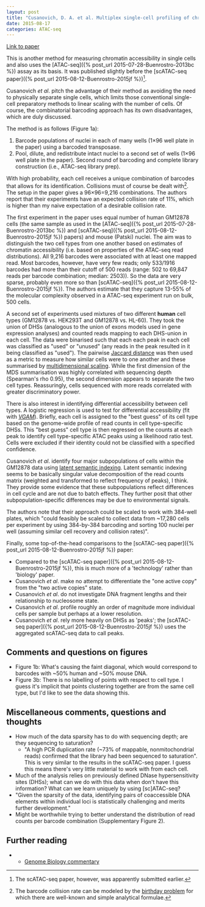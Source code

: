 ```yaml
---
layout: post
title: "Cusanovich, D. A. et al. Multiplex single-cell profiling of chromatin accessibility by combinatorial cellular indexing. Science 348, 910–914 (2015)."
date: 2015-08-17
categories: ATAC-seq
---
```


[Link to paper](http://www.ncbi.nlm.nih.gov/pubmed/25953818)

This is another method for measuring chromatin accessibility in single cells and also uses the [ATAC-seq]({% post_url 2015-07-28-Buenrostro-2013bc %}) assay as its basis. It was published slightly before the [scATAC-seq paper]({% post_url 2015-08-12-Buenrostro-2015jf %})[^published].

[^published]: The scATAC-seq paper, however, was apparently submitted earlier.

Cusanovich _et al_. pitch the advantage of their method as avoiding the need to physically separate single cells, which limits those conventional single-cell preparatory methods to linear scaling with the number of cells. Of course, the combinatorial barcoding approach has its own disadvantages, which are duly discussed.

The method is as follows (Figure 1a):

1. Barcode populations of nuclei in each of many wells (1×96 well plate in the paper) using a barcoded transposase.
2. Pool, dilute, and redistribute intact nuclei to a second set of wells (1×96 well plate in the paper). Second round of barcoding and complete library construction (i.e., ATAC-seq library prep).

With high probability, each cell receives a unique combination of barcodes that allows for its identification. Collisions must of course be dealt with[^collisions]. The setup in the paper gives a 96×96=9,216 combinations. The authors report that their experiments have an expected collision rate of 11%, which is higher than my naive expectation of a desirable collision rate.

[^collisions]: The barcode collision rate can be modeled by the [birthday problem](https://en.wikipedia.org/wiki/Birthday_problem) for which there are well-known and simple analytical formulae.

The first experiment in the paper uses equal number of human GM12878 cells (the same sample as used in the [ATAC-seq]({% post_url 2015-07-28-Buenrostro-2013bc %}) and [scATAC-seq]({% post_url 2015-08-12-Buenrostro-2015jf %}) papers) and mouse (Patski) nuclei. The aim was to distinguish the two cell types from one another based on estimates of chromatin accessibility (i.e. based on properties of the ATAC-seq read distributions). All 9,216 barcodes were associated with at least one mapped read. Most barcodes, however, have very few reads; only 533/1916 barcodes had more than their cutoff of 500 reads (range: 502 to 69,847 reads per barcode combination; median: 2503)). So the data are very sparse, probably even more so than [scATAC-seq]({% post_url 2015-08-12-Buenrostro-2015jf %}). The authors estimate that they capture 13-55% of the molecular complexity observed in a ATAC-seq experiment run on bulk, 500 cells.

A second set of experiments used mixtures of two different __human__ cell types (GM12878 vs. HEK293T and GM12878 vs. HL-60). They took the union of DHSs (analogous to the union of exons models used in gene expression analyses) and counted reads mapping to each DHS-union in each cell. The data were binarised such that each each peak in each cell was classified as "used" or "unused" (any reads in the peak resulted in it being classified as "used"). The pairwise [Jaccard distance](https://en.wikipedia.org/wiki/Jaccard_index) was then used as a metric to measure how similar cells were to one another and these summarised by [multidimensional scaling](https://en.wikipedia.org/wiki/Multidimensional_scaling). While the first dimension of the MDS summarisation was highly correlated with sequencing depth (Spearman's rho 0.95), the second dimension appears to separate the two cell types. Reassuringly, cells sequenced with more reads correlated with greater discriminatory power.

There is also interest in identifying differential accessibility between cell types. A logistic regression is used to test for differential accessibility (fit with [_VGAM_](https://cran.r-project.org/web/packages/VGAM/index.html)). Briefly, each cell is assigned to the "best guess" of its cell type based on the genome-wide profile of read counts in cell type-specific DHSs. This "best guess" cell type is then regressed on the counts at each peak to identify cell type-specific ATAC peaks using a likelihood ratio test. Cells were excluded if their identity could not be classified with a specified confidence.

Cusanovich _et al_. identify four major subpopulations of cells within the GM12878 data using [latent semantic indexing](https://en.wikipedia.org/wiki/Latent_semantic_indexing). Latent semantic indexing seems to be basically singular value decomposition of the read counts matrix (weighted and transformed to reflect frequency of peaks), I think. They provide some evidence that these subpopulations reflect differences in cell cycle and are not due to batch effects. They further posit that other subpopulation-specific differences may be due to environmental signals.

The authors note that their approach could be scaled to work with 384-well plates, which "could feasibly be scaled to collect data from ~17,280 cells per experiment by using 384-by-384 barcoding and sorting 100 nuclei per well (assuming similar cell recovery and collision rates)".

Finally, some top-of-the-head comparisons to the [scATAC-seq paper]({% post_url 2015-08-12-Buenrostro-2015jf %}) paper:

- Compared to the [scATAC-seq paper]({% post_url 2015-08-12-Buenrostro-2015jf %}), this is much more of a 'technology' rather than 'biology' paper.
- Cusanovich _et al_. make no attempt to differentiate the "one active copy" from the "two active copies" state.
- Cusanovich _et al_. do not investigate DNA fragment lengths and their relationship to nucleosome state.
- Cusanovich _et al_. profile roughly an order of magnitude more individual cells per sample but perhaps at a lower resolution.
- Cusanovich _et al_. rely more heavily on DHSs as 'peaks'; the [scATAC-seq paper]({% post_url 2015-08-12-Buenrostro-2015jf %}) uses the aggregated scATAC-seq data to call peaks.

## Comments and questions on figures

- Figure 1b: What's causing the faint diagonal, which would correspond to barcodes with ~50% human and ~50% mouse DNA.
- Figure 3b: There is no labelling of points with respect to cell type. I guess it's implicit that points clustering together are from the same cell type, but I'd like to see the data showing this.

## Miscellaneous comments, questions and thoughts

- How much of the data sparsity has to do with sequencing depth; are they sequencing to saturation?
  - "A high PCR duplication rate (~73% of mappable, nonmitochondrial reads) confirmed that the library had been sequenced to saturation". This is very similar to the results in the scATAC-seq paper. I guess this means there's very little material to work with from each cell.
- Much of the analysis relies on previously defined DNase hypersensitivity sites (DHSs); what can we do with this data when don't have this information? What can  we learn uniquely by using [sc]ATAC-seq?
- "Given the sparsity of the data, identifying pairs of coaccessible DNA elements within individual loci is statistically challenging and merits further development."
- Might be worthwhile trying to better understand the distribution of read counts per barcode combination (Supplementary Figure 2).

## Further reading

- - [Genome Biology commentary](http://www.genomebiology.com/2015/16/1/172)

